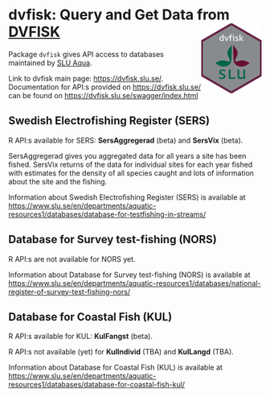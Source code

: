 # dvfisk: Query and Get Data from [DVFISK](https://dvfisk.slu.se/) <img src="man/figures/logo.png" align="right" height="139"/>

Package `dvfisk` gives API access to databases maintained by [SLU Aqua](https://www.slu.se/en/departments/aquatic-resources1/ "Link to SLU Aqua").

Link to dvfisk main page: <https://dvfisk.slu.se/>. Documentation for API:s provided on <https://dvfisk.slu.se/> can be found on <https://dvfisk.slu.se/swagger/index.html>

## Swedish Electrofishing Register (SERS)

R API:s available for SERS: **SersAggregerad** (beta) and **SersVix** (beta).

SersAggregerad gives you aggregated data for all years a site has been fished. SersVix returns of the data for
individual sites for each year fished with estimates for the density of all species caught and lots of information
about the site and the fishing.

Information about Swedish Electrofishing Register (SERS) is available at <https://www.slu.se/en/departments/aquatic-resources1/databases/database-for-testfishing-in-streams/>

## Database for Survey test-fishing (NORS)

R API:s are not available for NORS yet.

Information about Database for Survey test-fishing (NORS) is available at <https://www.slu.se/en/departments/aquatic-resources1/databases/national-register-of-survey-test-fishing-nors/>

## Database for Coastal Fish (KUL)

R API:s available for KUL: **KulFangst** (beta). 

R API:s not available (yet) for **KulIndivid** (TBA) and **KulLangd** (TBA).

Information about Database for Coastal Fish (KUL) is available at <https://www.slu.se/en/departments/aquatic-resources1/databases/database-for-coastal-fish-kul/>
